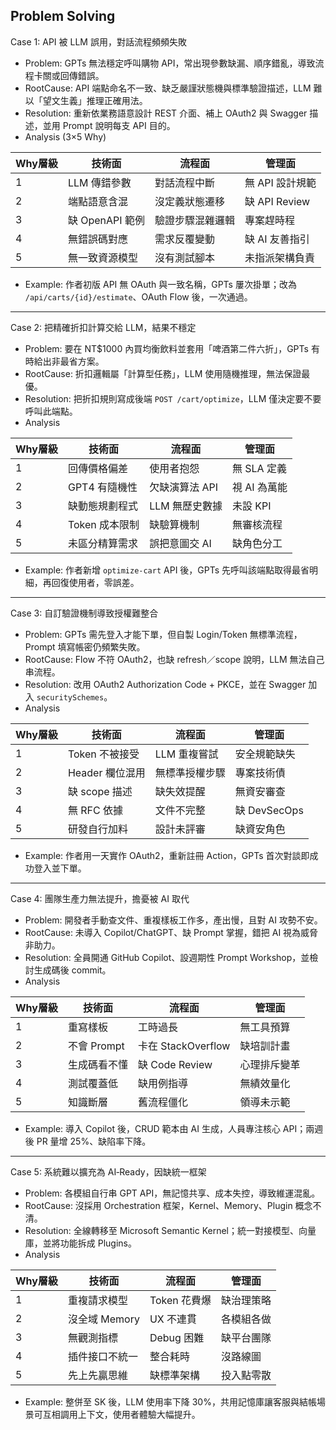 ## Problem Solving  

Case 1: API 被 LLM 誤用，對話流程頻頻失敗  
- Problem: GPTs 無法穩定呼叫購物 API，常出現參數缺漏、順序錯亂，導致流程卡關或回傳錯誤。  
- RootCause: API 端點命名不一致、缺乏嚴謹狀態機與標準驗證描述，LLM 難以「望文生義」推理正確用法。  
- Resolution: 重新依業務語意設計 REST 介面、補上 OAuth2 與 Swagger 描述，並用 Prompt 說明每支 API 目的。  
- Analysis (3×5 Why)  

| Why層級 | 技術面 | 流程面 | 管理面 |
|---|---|---|---|
| 1 | LLM 傳錯參數 | 對話流程中斷 | 無 API 設計規範 |
| 2 | 端點語意含混 | 沒定義狀態遷移 | 缺 API Review |
| 3 | 缺 OpenAPI 範例 | 驗證步驟混雜邏輯 | 專案趕時程 |
| 4 | 無錯誤碼對應 | 需求反覆變動 | 缺 AI 友善指引 |
| 5 | 無一致資源模型 | 沒有測試腳本 | 未指派架構負責 |
- Example: 作者初版 API 無 OAuth 與一致名稱，GPTs 屢次掛單；改為 `/api/carts/{id}/estimate`、OAuth Flow 後，一次通過。  

---

Case 2: 把精確折扣計算交給 LLM，結果不穩定  
- Problem: 要在 NT$1000 內買均衡飲料並套用「啤酒第二件六折」，GPTs 有時給出非最省方案。  
- RootCause: 折扣邏輯屬「計算型任務」，LLM 使用隨機推理，無法保證最優。  
- Resolution: 把折扣規則寫成後端 `POST /cart/optimize`，LLM 僅決定要不要呼叫此端點。  
- Analysis  

| Why層級 | 技術面 | 流程面 | 管理面 |
|---|---|---|---|
| 1 | 回傳價格偏差 | 使用者抱怨 | 無 SLA 定義 |
| 2 | GPT4 有隨機性 | 欠缺演算法 API | 視 AI 為萬能 |
| 3 | 缺動態規劃程式 | LLM 無歷史數據 | 未設 KPI |
| 4 | Token 成本限制 | 缺驗算機制 | 無審核流程 |
| 5 | 未區分精算需求 | 誤把意圖交 AI | 缺角色分工 |
- Example: 作者新增 `optimize-cart` API 後，GPTs 先呼叫該端點取得最省明細，再回復使用者，零誤差。  

---

Case 3: 自訂驗證機制導致授權難整合  
- Problem: GPTs 需先登入才能下單，但自製 Login/Token 無標準流程，Prompt 填寫帳密仍頻繁失敗。  
- RootCause: Flow 不符 OAuth2，也缺 refresh／scope 說明，LLM 無法自己串流程。  
- Resolution: 改用 OAuth2 Authorization Code + PKCE，並在 Swagger 加入 `securitySchemes`。  
- Analysis  

| Why層級 | 技術面 | 流程面 | 管理面 |
|---|---|---|---|
| 1 | Token 不被接受 | LLM 重複嘗試 | 安全規範缺失 |
| 2 | Header 欄位混用 | 無標準授權步驟 | 專案技術債 |
| 3 | 缺 scope 描述 | 缺失效提醒 | 無資安審查 |
| 4 | 無 RFC 依據 | 文件不完整 | 缺 DevSecOps |
| 5 | 研發自行加料 | 設計未評審 | 缺資安角色 |
- Example: 作者用一天實作 OAuth2，重新註冊 Action，GPTs 首次對談即成功登入並下單。  

---

Case 4: 團隊生產力無法提升，擔憂被 AI 取代  
- Problem: 開發者手動查文件、重複樣板工作多，產出慢，且對 AI 攻勢不安。  
- RootCause: 未導入 Copilot/ChatGPT、缺 Prompt 掌握，錯把 AI 視為威脅非助力。  
- Resolution: 全員開通 GitHub Copilot、設週期性 Prompt Workshop，並檢討生成碼後 commit。  
- Analysis  

| Why層級 | 技術面 | 流程面 | 管理面 |
|---|---|---|---|
| 1 | 重寫樣板 | 工時過長 | 無工具預算 |
| 2 | 不會 Prompt | 卡在 StackOverflow | 缺培訓計畫 |
| 3 | 生成碼看不懂 | 缺 Code Review | 心理排斥變革 |
| 4 | 測試覆蓋低 | 缺用例指導 | 無績效量化 |
| 5 | 知識斷層 | 舊流程僵化 | 領導未示範 |
- Example: 導入 Copilot 後，CRUD 範本由 AI 生成，人員專注核心 API；兩週後 PR 量增 25%、缺陷率下降。  

---

Case 5: 系統難以擴充為 AI‑Ready，因缺統一框架  
- Problem: 各模組自行串 GPT API，無記憶共享、成本失控，導致維運混亂。  
- RootCause: 沒採用 Orchestration 框架，Kernel、Memory、Plugin 概念不清。  
- Resolution: 全線轉移至 Microsoft Semantic Kernel；統一對接模型、向量庫，並將功能拆成 Plugins。  
- Analysis  

| Why層級 | 技術面 | 流程面 | 管理面 |
|---|---|---|---|
| 1 | 重複請求模型 | Token 花費爆 | 缺治理策略 |
| 2 | 沒全域 Memory | UX 不連貫 | 各模組各做 |
| 3 | 無觀測指標 | Debug 困難 | 缺平台團隊 |
| 4 | 插件接口不統一 | 整合耗時 | 沒路線圖 |
| 5 | 先上先贏思維 | 缺標準架構 | 投入點零散 |
- Example: 整併至 SK 後，LLM 使用率下降 30%，共用記憶庫讓客服與結帳場景可互相調用上下文，使用者體驗大幅提升。